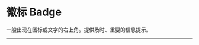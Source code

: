 # 徽标 Badge

一般出现在图标或文字的右上角。提供及时、重要的信息提示。

---

<script setup>
import BadgeBasicUse from "./component/badge-basic-use.md"
import BadgeSingleUse from "./component/badge-single-use.md"
import BadgeDot from "./component/badge-dot.md"
import BadgeText from "./component/badge-text.md"
import BadgeMaxCount from "./component/badge-max-count.md"
import BadgeStatus from "./component/badge-status.md"
import BadgeColor from "./component/badge-color.md"
import BadgeApi from "./component/badge-api.md"
</script>

<badge-basic-use />
<badge-Single-use />
<badge-dot />
<badge-text />
<badge-max-count />
<badge-status />
<badge-color />
<badge-api />
